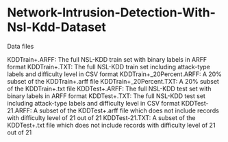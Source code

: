 # Network-Intrusion-Detection-With-Nsl-Kdd-Dataset

Data files

KDDTrain+.ARFF: The full NSL-KDD train set with binary labels in ARFF format
KDDTrain+.TXT: The full NSL-KDD train set including attack-type labels and difficulty level in CSV format
KDDTrain+_20Percent.ARFF: A 20% subset of the KDDTrain+.arff file
KDDTrain+_20Percent.TXT: A 20% subset of the KDDTrain+.txt file
KDDTest+.ARFF: The full NSL-KDD test set with binary labels in ARFF format
KDDTest+.TXT: The full NSL-KDD test set including attack-type labels and difficulty level in CSV format
KDDTest-21.ARFF: A subset of the KDDTest+.arff file which does not include records with difficulty level of 21 out of 21
KDDTest-21.TXT: A subset of the KDDTest+.txt file which does not include records with difficulty level of 21 out of 21
